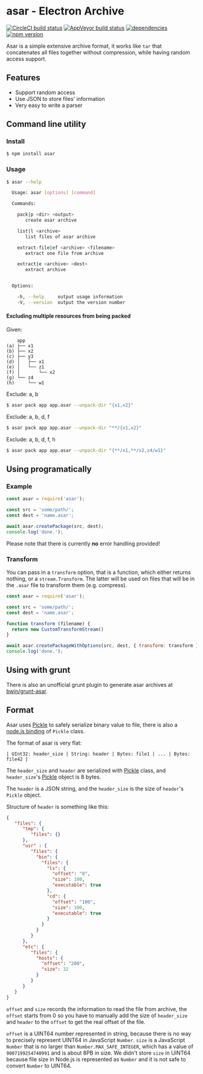 # asar - Electron Archive

[![CircleCI build status](https://circleci.com/gh/electron/asar/tree/master.svg?style=svg)](https://circleci.com/gh/electron/asar/tree/master)
[![AppVeyor build status](https://ci.appveyor.com/api/projects/status/mrfwfr0uxlbwkuq3?svg=true)](https://ci.appveyor.com/project/electron-bot/asar)
[![dependencies](http://img.shields.io/david/electron/asar.svg?style=flat-square)](https://david-dm.org/electron/asar)
[![npm version](http://img.shields.io/npm/v/asar.svg?style=flat-square)](https://npmjs.org/package/asar)

Asar is a simple extensive archive format, it works like `tar` that concatenates
all files together without compression, while having random access support.

## Features

* Support random access
* Use JSON to store files' information
* Very easy to write a parser

## Command line utility

### Install

```bash
$ npm install asar
```

### Usage

```bash
$ asar --help

  Usage: asar [options] [command]

  Commands:

    pack|p <dir> <output>
       create asar archive

    list|l <archive>
       list files of asar archive

    extract-file|ef <archive> <filename>
       extract one file from archive

    extract|e <archive> <dest>
       extract archive


  Options:

    -h, --help     output usage information
    -V, --version  output the version number

```

#### Excluding multiple resources from being packed

Given:
```
    app
(a) ├── x1
(b) ├── x2
(c) ├── y3
(d) │   ├── x1
(e) │   └── z1
(f) │       └── x2
(g) └── z4
(h)     └── w1
```

Exclude: a, b
```bash
$ asar pack app app.asar --unpack-dir "{x1,x2}"
```

Exclude: a, b, d, f
```bash
$ asar pack app app.asar --unpack-dir "**/{x1,x2}"
```

Exclude: a, b, d, f, h
```bash
$ asar pack app app.asar --unpack-dir "{**/x1,**/x2,z4/w1}"
```

## Using programatically

### Example

```javascript
const asar = require('asar');

const src = 'some/path/';
const dest = 'name.asar';

await asar.createPackage(src, dest);
console.log('done.');
```

Please note that there is currently **no** error handling provided!

### Transform
You can pass in a `transform` option, that is a function, which either returns
nothing, or a `stream.Transform`. The latter will be used on files that will be
in the `.asar` file to transform them (e.g. compress).

```javascript
const asar = require('asar');

const src = 'some/path/';
const dest = 'name.asar';

function transform (filename) {
  return new CustomTransformStream()
}

await asar.createPackageWithOptions(src, dest, { transform: transform });
console.log('done.');
```

## Using with grunt

There is also an unofficial grunt plugin to generate asar archives at [bwin/grunt-asar][grunt-asar].

## Format

Asar uses [Pickle][pickle] to safely serialize binary value to file, there is
also a [node.js binding][node-pickle] of `Pickle` class.

The format of asar is very flat:

```
| UInt32: header_size | String: header | Bytes: file1 | ... | Bytes: file42 |
```

The `header_size` and `header` are serialized with [Pickle][pickle] class, and
`header_size`'s [Pickle][pickle] object is 8 bytes.

The `header` is a JSON string, and the `header_size` is the size of `header`'s
`Pickle` object.

Structure of `header` is something like this:

```json
{
   "files": {
      "tmp": {
         "files": {}
      },
      "usr" : {
         "files": {
           "bin": {
             "files": {
               "ls": {
                 "offset": "0",
                 "size": 100,
                 "executable": true
               },
               "cd": {
                 "offset": "100",
                 "size": 100,
                 "executable": true
               }
             }
           }
         }
      },
      "etc": {
         "files": {
           "hosts": {
             "offset": "200",
             "size": 32
           }
         }
      }
   }
}
```

`offset` and `size` records the information to read the file from archive, the
`offset` starts from 0 so you have to manually add the size of `header_size` and
`header` to the `offset` to get the real offset of the file.

`offset` is a UINT64 number represented in string, because there is no way to
precisely represent UINT64 in JavaScript `Number`. `size` is a JavaScript
`Number` that is no larger than `Number.MAX_SAFE_INTEGER`, which has a value of
`9007199254740991` and is about 8PB in size. We didn't store `size` in UINT64
because file size in Node.js is represented as `Number` and it is not safe to
convert `Number` to UINT64.

[pickle]: https://chromium.googlesource.com/chromium/src/+/master/base/pickle.h
[node-pickle]: https://www.npmjs.org/package/chromium-pickle
[grunt-asar]: https://github.com/bwin/grunt-asar
